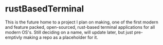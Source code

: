 # rustBasedTerminal
This is the future home to a project I plan on making, one of the first modern and feature packed, open-sourced, rust-based terminal applications for all modern OS's. Still deciding on a name, will update later, but just pre-emptivly making a repo as a placeholder for it.
